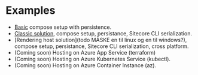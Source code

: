 # Examples

- [Basic](/examples/basic/README.md) compose setup with persistence.
- [Classic solution](/examples/classic/README.md), compose setup, persistance, Sitecore CLI serialization.
- [Rendering host solution](todo MÅSKE en til linux og en til windows?), compose setup, persistance, Sitecore CLI serialization, cross platform.
- (Coming soon) Hosting on Azure App Service (terraform)
- (Coming soon) Hosting on Azure Kubernetes Service (kubectl).
- (Coming soon) Hosting on Azure Container Instance (az).

